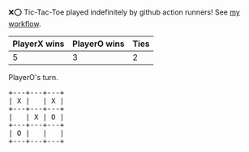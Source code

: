 :x::o: Tic-Tac-Toe played indefinitely by github action runners! See [my workflow](.github/workflows/play.yaml).

|PlayerX wins|PlayerO wins|Ties|
|-|-|-|
|5|3|2|

PlayerO's turn.

<pre>
+---+---+---+
| X |   | X |
+---+---+---+
|   | X | O |
+---+---+---+
| O |   |   |
+---+---+---+
</pre>